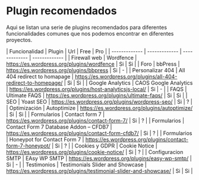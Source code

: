 # Plugin recomendados

Aqui se listan una serie de plugins recomendados para diferentes funcionalidades comunes que nos podemos encontrar en diferentes proyectos.

| Funcionalidad  | Plugin | Url | Free | Pro |
| ------------- | ------------- | ------------- | ------------- |
| Firewall web  | Wordfence | <https://es.wordpress.org/plugins/wordfence> | Si | Si |
| Foro  | bbPress  | <https://es.wordpress.org/plugins/bbpress>  | Si | - |
| Personalizar 404  | All 404 redirect to homapage  | <https://es.wordpress.org/plugins/all-404-redirect-to-homepage/>  | Si | Si |
| Google Analytics  | CAOS Google Analytics | <https://es.wordpress.org/plugins/host-analyticsjs-local/>  | Si | - |
| FAQS  | Ultimate FAQS | <https://es.wordpress.org/plugins/ultimate-faqs/>  | Si | Si |
| SEO  | Yoast SEO | <https://es.wordpress.org/plugins/wordpress-seo/>  | Si | ? |
| Optimización  | Autoptimize | <https://es.wordpress.org/plugins/autoptimize/>  | Si | Si |
| Formularios  | Contact form 7 | <https://es.wordpress.org/plugins/contact-form-7/> | Si | ? |
| Formularios  | Contact Form 7 Database Addon – CFDB7  | <https://es.wordpress.org/plugins/contact-form-cfdb7/> | Si | ? |
| Formularios  | Honeypot for Contact Form 7  | <https://es.wordpress.org/plugins/contact-form-7-honeypot/> | Si | ? |
| Cookies y GDPR  | Cookie Notice  | <https://es.wordpress.org/plugins/cookie-notice/> | Si | ? |
| Configuracion SMTP  | EAsy WP SMTP  | <https://es.wordpress.org/plugins/easy-wp-smtp/> | Si | - |
| Testimonios  | Testimonials Slider and Showcase  | <https://es.wordpress.org/plugins/testimonial-slider-and-showcase/>  | Si | Si |
